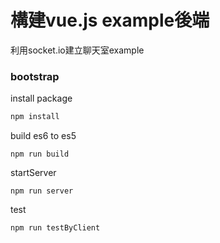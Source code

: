 # 構建vue.js example後端
利用socket.io建立聊天室example

### bootstrap
install package
``` bash
npm install
```
build es6 to es5
```
npm run build
```
startServer
```
npm run server
```
test
```
npm run testByClient
```